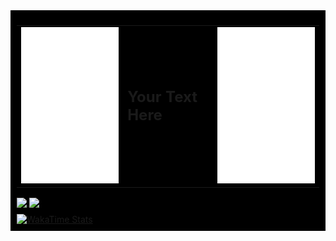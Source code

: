 <div style="background-color: black; padding: 10px;">

  <!-- Header with Image and Name -->

<table border="0" style="border: 0px; border-spacing: 0px;"> 
  <tr>
    <td style="border: 0px;"><img src="./images/ma.png" alt="Ma Picture" width="250" height="250"></td>
    <td style="border: 0px;"><span style="font-size: 24px; font-weight: bold; color: your_color;">Your Text Here</span></td>
    <td style="border: 0px;"><img src="./images/ma.png" alt="Ma Picture" width="250" height="250"></td>
  </tr>
</table>

  <!-- Stats and Top Languages Section -->

<a href="https://github.com/Mahatav/github-readme-stats">
  <img align="center" src="https://github-readme-stats.vercel.app/api?username=Mahatav&theme=midnight-purple&show_icons=true&show=reviews,discussions_started,discussions_answered,prs_merged,prs_merged_percentage" />
</a>
<a href="https://github.com/Mahatav/convoychat">
  <img align="center" src="https://github-readme-stats.vercel.app/api/top-langs/?username=Mahatav&hide_progress=true&theme=midnight-purple" />
</a>

  <!-- WakaTime Stats -->
  <div style="margin-top: 10px;">
      <a href="https://github.com/Mahatav/github-readme-stats">
          <img src="https://github-readme-stats.vercel.app/api/wakatime?username=Mahatav&theme=midnight-purple" alt="WakaTime Stats"/>
      </a>
  </div>

</div>
